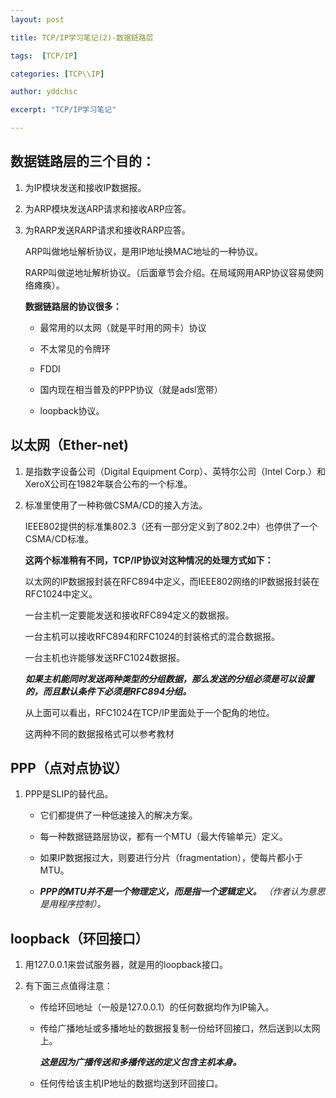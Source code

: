 ```yaml
---  
layout: post  

title: TCP/IP学习笔记(2)-数据链路层

tags:  [TCP/IP]  

categories: [TCP\\IP]  

author: yddchsc  

excerpt: "TCP/IP学习笔记"  

---  
```


数据链路层的三个目的：
---

1. 为IP模块发送和接收IP数据报。  
  
2. 为ARP模块发送ARP请求和接收ARP应答。  

3. 为RARP发送RARP请求和接收RARP应答。

	ARP叫做地址解析协议，是用IP地址换MAC地址的一种协议。  

	RARP叫做逆地址解析协议。（后面章节会介绍。在局域网用ARP协议容易使网络瘫痪）。

	**数据链路层的协议很多：**  

	+ 最常用的以太网（就是平时用的网卡）协议

	+ 不太常见的令牌环  

	+ FDDI 

	+ 国内现在相当普及的PPP协议（就是adsl宽带）

	+ loopback协议。

以太网（Ether-net)  
---

1. 是指数字设备公司（Digital Equipment Corp）、英特尔公司（Intel Corp.）和XeroX公司在1982年联合公布的一个标准。  

2. 标准里使用了一种称做CSMA/CD的接入方法。

	IEEE802提供的标准集802.3（还有一部分定义到了802.2中）也停供了一个CSMA/CD标准。  

	**这两个标准稍有不同，TCP/IP协议对这种情况的处理方式如下：**

	以太网的IP数据报封装在RFC894中定义，而IEEE802网络的IP数据报封装在RFC1024中定义。  

	一台主机一定要能发送和接收RFC894定义的数据报。  

	一台主机可以接收RFC894和RFC1024的封装格式的混合数据报。  

	一台主机也许能够发送RFC1024数据报。  

	***如果主机能同时发送两种类型的分组数据，那么发送的分组必须是可以设置的，而且默认条件下必须是RFC894分组。***  

	从上面可以看出，RFC1024在TCP/IP里面处于一个配角的地位。 

    这两种不同的数据报格式可以参考教材

PPP（点对点协议）
---

1. PPP是SLIP的替代品。

    + 它们都提供了一种低速接入的解决方案。  

    + 每一种数据链路层协议，都有一个MTU（最大传输单元）定义。  

    + 如果IP数据报过大，则要进行分片（fragmentation），使每片都小于MTU。 

    + ***PPP的MTU并不是一个物理定义，而是指一个逻辑定义。*** *（作者认为意思是用程序控制）。*

loopback（环回接口）
---

1. 用127.0.0.1来尝试服务器，就是用的loopback接口。  

2. 有下面三点值得注意：

    + 传给环回地址（一般是127.0.0.1）的任何数据均作为IP输入。  

    + 传给广播地址或多播地址的数据报复制一份给环回接口，然后送到以太网上。  

        ***这是因为广播传送和多播传送的定义包含主机本身。***  

    + 任何传给该主机IP地址的数据均送到环回接口。


